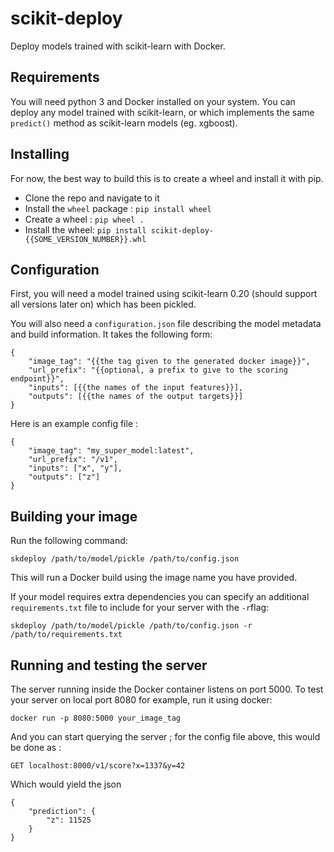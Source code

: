 # scikit-deploy

Deploy models trained with scikit-learn with Docker.

## Requirements

You will need python 3 and Docker installed on your system.
You can deploy any model trained with scikit-learn, or which implements the same `predict()` method as scikit-learn models (eg. xgboost).

## Installing

For now, the best way to build this is to create a wheel and install it with pip.

- Clone the repo and navigate to it
- Install the `wheel` package : `pip install wheel`
- Create a wheel : `pip wheel .`
- Install the wheel: `pip install scikit-deploy-{{SOME_VERSION_NUMBER}}.whl`

## Configuration

First, you will need a model trained using scikit-learn 0.20 (should support all versions later on) which has been pickled.

You will also need a `configuration.json` file describing the model metadata and build information.
It takes the following form:

```
{
    "image_tag": "{{the tag given to the generated docker image}}",
    "url_prefix": "{{optional, a prefix to give to the scoring endpoint}}",
    "inputs": [{{the names of the input features}}],
    "outputs": [{{the names of the output targets}}]
}
```

Here is an example config file :

```
{
    "image_tag": "my_super_model:latest",
    "url_prefix": "/v1",
    "inputs": ["x", "y"],
    "outputs": ["z"]
}
```

## Building your image

Run the following command:

`skdeploy /path/to/model/pickle /path/to/config.json`

This will run a Docker build using the image name you have provided.

If your model requires extra dependencies you can specify an additional `requirements.txt` file to include
for your server with the `-r`flag:

`skdeploy /path/to/model/pickle /path/to/config.json -r /path/to/requirements.txt`

## Running and testing the server

The server running inside the Docker container listens on port 5000.
To test your server on local port 8080 for example, run it using docker:

`docker run -p 8080:5000 your_image_tag`

And you can start querying the server ; for the config file above, this would be done as :

`GET localhost:8000/v1/score?x=1337&y=42`

Which would yield the json

```
{
    "prediction": {
        "z": 11525
    }
}
```
